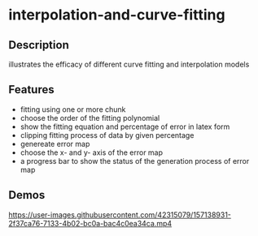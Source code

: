 # interpolation-and-curve-fitting
## Description
illustrates the efficacy of different curve fitting and interpolation models

## Features
- fitting using one or more chunk
-  choose the order of the fitting polynomial
-  show the fitting equation and percentage of error in latex form
-  clipping fitting process of data by given percentage 
-  genereate error map
-  choose the x- and y- axis of the error map
- a progress bar to show the status of the generation process of error map


## Demos
https://user-images.githubusercontent.com/42315079/157138931-2f37ca76-7133-4b02-bc0a-bac4c0ea34ca.mp4

